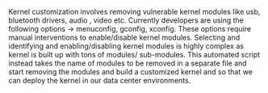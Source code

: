 Kernel customization involves removing vulnerable kernel modules like usb, bluetooth drivers, audio , video etc.
Currently developers are using the following options -> menuconfig, gconfig, xconfig.
These options require manual interventions to enable/disable kernel modules.
Selecting and identifying and enabling/disabling kernel modules is highly complex as kernel is built up with tons of modules/ sub-modules.
This automated script instead takes the name of modules to be removed in a separate file and start removing the modules and build a customized kernel and so that we can deploy the kernel in our data center environments. 
